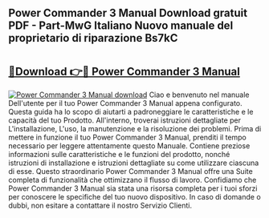 ## Power Commander 3 Manual Download gratuit PDF - Part-MwG Italiano Nuovo manuale del proprietario di riparazione Bs7kC

# <h2><a href="http://dfeggxj.blite.top/?on=Power+Commander+3+Manual">🔗Download 👉🔴 Power Commander 3 Manual</a></h2>

[![Power Commander 3 Manual download](https://i.imgur.com/lujVjoI.png)](http://dfeggxj.blite.top/?on=Power+Commander+3+Manual)
Ciao e benvenuto nel manuale Dell'utente per il tuo Power Commander 3 Manual appena configurato. Questa guida ha lo scopo di aiutarti a padroneggiare le caratteristiche e le capacità del tuo Prodotto. All'interno, troverai istruzioni dettagliate per L'installazione, L'uso, la manutenzione e la risoluzione dei problemi. Prima di mettere in funzione il tuo Power Commander 3 Manual, prenditi il tempo necessario per leggere attentamente questo Manuale. Contiene preziose informazioni sulle caratteristiche e le funzioni del prodotto, nonché istruzioni di installazione e istruzioni dettagliate su come utilizzare ciascuna di esse. Questo straordinario Power Commander 3 Manual offre una Suite completa di funzionalità che ottimizzano il flusso di lavoro. Confidiamo che Power Commander 3 Manual sia stata una risorsa completa per i tuoi sforzi per conoscere le specifiche del tuo nuovo dispositivo. In caso di domande o dubbi, non esitare a contattare il nostro Servizio Clienti.

